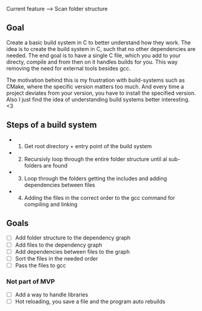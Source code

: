 Current feature --> Scan folder structure


## Goal 
Create a basic build system in C to better understand how they work.
The idea is to create the build system in C, such that no other dependencies are needed.
The end goal is to have a single C file, which you add to your directy, compile and from then on it handles builds for you.
This way removing the need for external tools besides gcc.

The motivation behind this is my frustration with build-systems such as CMake, where the specific version matters too much.
And every time a project deviates from your version, you have to install the specified version.
Also I just find the idea of understanding build systems better interesting. <3

## Steps of a build system
- 1. Get root directory + entry point of the build system 
- 2. Recursivly loop through the entire folder structure until al sub-folders are found
- 3. Loop through the folders getting the includes and adding dependencies between files
- 4. Adding the files in the correct order to the gcc command for compiling and linking


## Goals
- [ ] Add folder structure to the dependency graph
- [ ] Add files to the dependency graph
- [ ] Add dependencies between files to the graph
- [ ] Sort the files in the needed order 
- [ ] Pass the files to gcc

### Not part of MVP
- [ ] Add a way to handle libraries
- [ ] Hot reloading, you save a file and the program auto rebuilds
